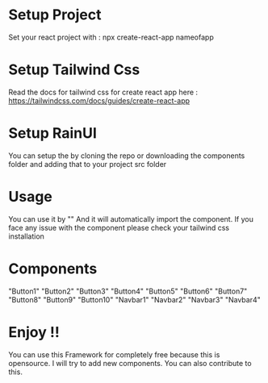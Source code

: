 # Setup Project
Set your react project with : npx create-react-app nameofapp

# Setup Tailwind Css
Read the docs for tailwind css for create react app here : https://tailwindcss.com/docs/guides/create-react-app

# Setup RainUI
You can setup the by cloning the repo or downloading the components folder and adding that to your project src folder

# Usage
You can use it by "<componentname/>"
And it will automatically import the component. If you face any issue with the component please check your tailwind css installation

# Components 
"Button1"
"Button2"
"Button3"
"Button4"
"Button5"
"Button6"
"Button7"
"Button8"
"Button9"
"Button10"
"Navbar1"
"Navbar2"
"Navbar3"
"Navbar4"

# Enjoy !!
You can use this Framework for completely free because this is opensource. I will try to add new components. You can also contribute to this.


